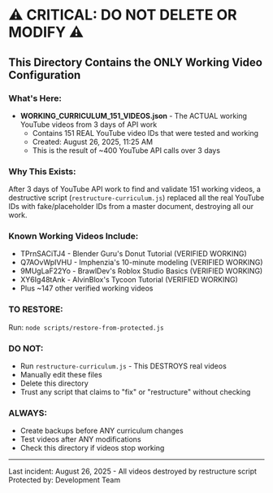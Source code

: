 # ⚠️ CRITICAL: DO NOT DELETE OR MODIFY ⚠️

## This Directory Contains the ONLY Working Video Configuration

### What's Here:
- **WORKING_CURRICULUM_151_VIDEOS.json** - The ACTUAL working YouTube videos from 3 days of API work
  - Contains 151 REAL YouTube video IDs that were tested and working
  - Created: August 26, 2025, 11:25 AM
  - This is the result of ~400 YouTube API calls over 3 days

### Why This Exists:
After 3 days of YouTube API work to find and validate 151 working videos, a destructive script (`restructure-curriculum.js`) replaced all the real YouTube IDs with fake/placeholder IDs from a master document, destroying all our work.

### Known Working Videos Include:
- TPrnSACiTJ4 - Blender Guru's Donut Tutorial (VERIFIED WORKING)
- Q7AOvWpIVHU - Imphenzia's 10-minute modeling (VERIFIED WORKING)
- 9MUgLaF22Yo - BrawlDev's Roblox Studio Basics (VERIFIED WORKING)
- XY6Ig48tAnk - AlvinBlox's Tycoon Tutorial (VERIFIED WORKING)
- Plus ~147 other verified working videos

### TO RESTORE:
Run: `node scripts/restore-from-protected.js`

### DO NOT:
- Run `restructure-curriculum.js` - This DESTROYS real videos
- Manually edit these files
- Delete this directory
- Trust any script that claims to "fix" or "restructure" without checking

### ALWAYS:
- Create backups before ANY curriculum changes
- Test videos after ANY modifications
- Check this directory if videos stop working

---
Last incident: August 26, 2025 - All videos destroyed by restructure script
Protected by: Development Team